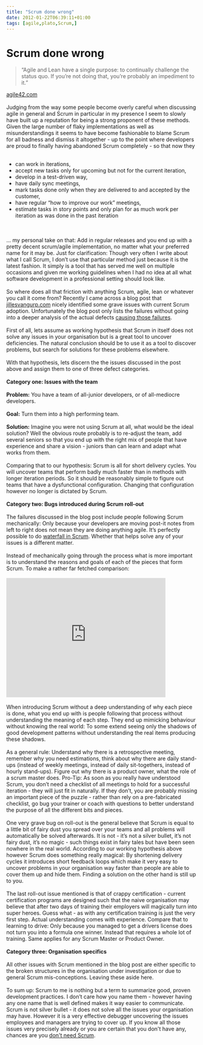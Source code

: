 ```yaml
---
title: "Scrum done wrong"
date: 2012-01-22T06:39:11+01:00
tags: [agile,plato,Scrum,]
---
```


# Scrum done wrong


<blockquote>“Agile and Lean have a single purpose: to continually challenge the status quo. If you’re not doing that, 
you’re probably an impediment to it.” </blockquote> <a 
href="http://www.agile42.com/en/blog/2011/12/22/agile-lean-i-wish-it-would-be/">agile42.com</a><br><br>Judging from the 
way some people become overly careful when discussing agile in general and Scrum in particular in my presence I seem to 
slowly have built up a reputation for being a strong proponent of these methods. Given the large number of flaky 
implementations as well as misunderstandings it seems to have become fashionable to blame Scrum for all badness and 
dismiss it altogether - up to the point where developers are proud to finally having abandoned Scrum completely -  so 
that now they <br><ul><br><li>can work in iterations, <br><li>accept new tasks only for upcoming but not for the 
current iteration, <br><li>develop in a test-driven way, <br><li>have daily sync meetings, <br><li>mark tasks done only 
when they are delivered to and accepted by the customer, <br><li>have regular “how to improve our work” meetings, 
<br><li>estimate tasks in story points and only plan for as much work per iteration as was done in the past 
iteration<br></ul><br><br>… my personal take on that: Add in regular releases and you end up with a pretty decent 
scrum/agile implementation, no matter what your preferred name for it may be. Just for clarification: Though very often 
I write about what I call Scrum, I don’t use that particular method just because it is the latest fashion. It simply is 
a tool that has served me well on multiple occasions and given me working guidelines when I had no idea at all what 
software development in a professional setting should look like.<br><br>So where does all that friction with anything 
Scrum, agile, lean or whatever you call it come from? Recently I came across a blog post that  <a 
href="http://www.jillesvangurp.com/2011/12/03/scrum-agile-madness/">jillesvangurp.com</a> nicely identified some grave 
issues with current Scrum adoption. Unfortunately the blog post only lists the failures without going into a deeper 
analysis of the actual defects <a 
href="http://books.google.com/books?id=E5uIKu9Y8UEC&lpg=PA129&ots=tXpP4xb8V6&dq=scientific%20debugging&pg=PA18#v=onepage
&q=%22Bugs,%20faults,%20or%20defects?%22&f=false">causing those failures</a>.<br><br>First of all, lets assume as 
working hypothesis that Scrum in itself does not solve any issues in your organisation but is a great tool to uncover 
deficiencies. The natural conclusion should be to use it as a tool to discover problems, but search for solutions for 
these problems elsewhere.<br><br>With that hypothesis, lets discern the the issues discussed in the post above and 
assign them to  one of three defect categories.<br><br><b>Category one: Issues with the team</b><br><br><b>Problem:</b> 
You have a team of all-junior developers, or of all-mediocre developers.<br><br><b>Goal:</b> Turn them into a high 
performing team.<br><br><b>Solution:</b> Imagine you were not using Scrum at all, what would be the ideal solution? 
Well the obvious route probably is to re-adjust the team, add several seniors so that you end up with the right mix of 
people that have experience and share a vision - juniors than can learn and adapt what works from 
them.<br><br>Comparing that to our hypothesis: Scrum is all for short delivery cycles. You will uncover teams that 
perform badly much faster than in methods with longer iteration periods. So it should be reasonably simple to figure 
out teams that have a dysfunctional configuration. Changing that configuration however no longer is dictated by 
Scrum.<br><br><b>Category two: Bugs introduced during Scrum roll-out</b><br><br>The failures discussed in the blog post 
include people following Scrum mechanically: Only because your developers are moving post-it notes from left to right 
does not mean they are doing anything agile. It’s perfectly possible to do <a 
href="http://www.forrester.com/rb/Research/water-scrum-fall_is_reality_of_agile_for_most/q/id/60109/t/2">waterfall in 
Scrum</a>. Whether that helps solve any of your issues is a different matter.<br><br>Instead of mechanically going 
through the process what is more important is to understand the reasons and goals of each of the pieces that form 
Scrum. To make a rather far fetched comparison: <br><br><iframe width="420" height="315" 
src="http://www.youtube.com/embed/d2afuTvUzBQ" frameborder="0" allowfullscreen></iframe><br><br>When introducing Scrum 
without a deep understanding of why each piece is done, what you end up with is people following that process without 
understanding the meaning of each step. They end up mimicking behaviour without knowing the real world: To some extend 
seeing only the shadows of good development patterns without understanding the real items producing these 
shadows.<br><br>As a general rule: Understand why there is a retrospective meeting, remember why you need estimations, 
think about why there are daily stand-ups (instead of weekly meetings, instead of daily sit-togethers, instead of 
hourly stand-ups). Figure out why there is  a product owner, what the role of a scrum master does. Pro-Tip: As soon as 
you really have understood Scrum, you don’t need a checklist of all meetings to hold for a successful iteration - they 
will just fit in naturally. If they don’t, you are probably missing an important piece of the puzzle - rather than rely 
on a pre-fabricated checklist, go bug your trainer or coach with questions to better understand the purpose of all the 
different bits and pieces. <br><br>One very grave bug on roll-out is the general believe that Scrum is equal to a 
little bit of fairy dust you spread over your teams and all problems will automatically be solved afterwards. It is not 
- it’s not a silver bullet, it’s not fairy dust, it’s no magic - such things exist in fairy tales but have been seen 
nowhere in the real world. According to our working hypothesis above however Scrum does something really magical: By 
shortening delivery cycles it introduces short feedback loops which make it very easy to uncover problems in your 
organisation way faster than people are able to cover them up and hide them. Finding a solution on the other hand is 
still up to you.<br><br>The last roll-out issue mentioned is that of crappy certification - current certification 
programs are designed such that the naive organisation may believe that after two days of training their employers will 
magically turn into super heroes. Guess what - as with any certification training is just the very first step. Actual 
understanding comes with experience. Compare that to learning to drive: Only because you managed to get a drivers 
license does not turn you into a formula one winner. Instead that requires a whole lot of training. Same applies for 
any Scrum Master or Product Owner.<br><br><b>Category three: Organisation specifics</b><br><br>All other issues with 
Scrum mentioned in the blog post are either specific to the broken structures in the organisation under investigation 
or due to general Scrum mis-conceptions. Leaving these aside here.<br><br>To sum up: Scrum to me is nothing but a term 
to summarize good, proven development practices. I don’t care how you name them - however having any one name that is 
well defined makes it way easier to communicate. Scrum is not silver bullet - it does not solve all the issues your 
organisation may have. However it is a very effective debugger uncovering the issues employees and managers are trying 
to cover up. If you know all those issues very precisely already or you are certain that you don't have any, chances 
are you <a href="http://blogs.gartner.com/david_norton/2011/01/16/will-2011-see-our-love-affair-with-scrum-end/">don't 
need Scrum</a>.<br>
